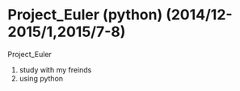 # Project_Euler (python) (2014/12-2015/1,2015/7-8) 

Project_Euler


1. study with my freinds
2. using python 
